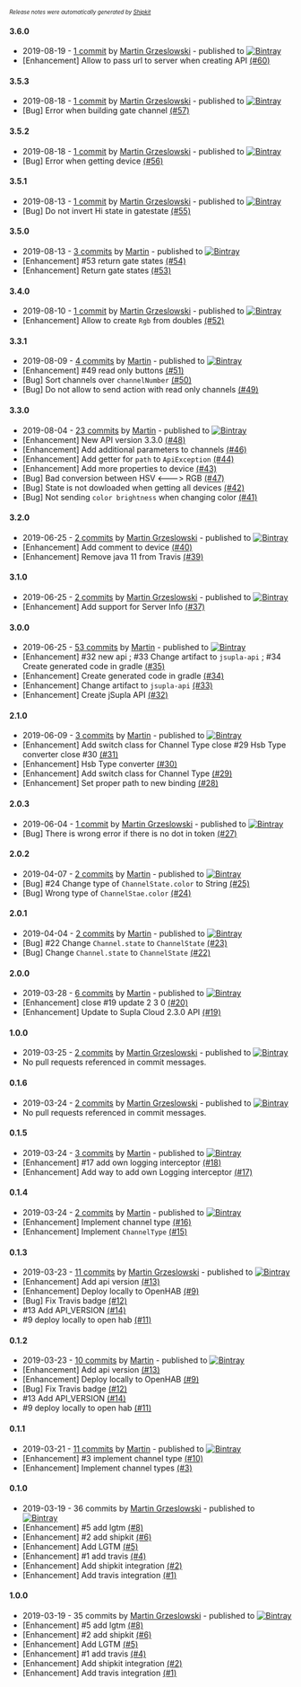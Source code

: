 <sup><sup>*Release notes were automatically generated by [Shipkit](http://shipkit.org/)*</sup></sup>

#### 3.6.0
 - 2019-08-19 - [1 commit](https://github.com/magx2/jSuplaApi/compare/v3.5.3...v3.6.0) by [Martin Grzeslowski](https://github.com/magx2) - published to [![Bintray](https://img.shields.io/badge/Bintray-3.6.0-green.svg)](https://bintray.com/big-boy/bigboy/jSuplaApi/3.6.0)
 - [Enhancement] Allow to pass url to server when creating API [(#60)](https://github.com/magx2/jSuplaApi/issues/60)

#### 3.5.3
 - 2019-08-18 - [1 commit](https://github.com/magx2/jSuplaApi/compare/v3.5.2...v3.5.3) by [Martin Grzeslowski](https://github.com/magx2) - published to [![Bintray](https://img.shields.io/badge/Bintray-3.5.3-green.svg)](https://bintray.com/big-boy/bigboy/jSuplaApi/3.5.3)
 - [Bug] Error when building gate channel [(#57)](https://github.com/magx2/jSuplaApi/issues/57)

#### 3.5.2
 - 2019-08-18 - [1 commit](https://github.com/magx2/jSuplaApi/compare/v3.5.1...v3.5.2) by [Martin Grzeslowski](https://github.com/magx2) - published to [![Bintray](https://img.shields.io/badge/Bintray-3.5.2-green.svg)](https://bintray.com/big-boy/bigboy/jSuplaApi/3.5.2)
 - [Bug] Error when getting device [(#56)](https://github.com/magx2/jSuplaApi/issues/56)

#### 3.5.1
 - 2019-08-13 - [1 commit](https://github.com/magx2/jSuplaApi/compare/v3.5.0...v3.5.1) by [Martin Grzeslowski](https://github.com/magx2) - published to [![Bintray](https://img.shields.io/badge/Bintray-3.5.1-green.svg)](https://bintray.com/big-boy/bigboy/jSuplaApi/3.5.1)
 - [Bug] Do not invert Hi state in gatestate [(#55)](https://github.com/magx2/jSuplaApi/issues/55)

#### 3.5.0
 - 2019-08-13 - [3 commits](https://github.com/magx2/jSuplaApi/compare/v3.4.0...v3.5.0) by [Martin](https://github.com/magx2) - published to [![Bintray](https://img.shields.io/badge/Bintray-3.5.0-green.svg)](https://bintray.com/big-boy/bigboy/jSuplaApi/3.5.0)
 - [Enhancement] #53 return gate states [(#54)](https://github.com/magx2/jSuplaApi/pull/54)
 - [Enhancement] Return gate states [(#53)](https://github.com/magx2/jSuplaApi/issues/53)

#### 3.4.0
 - 2019-08-10 - [1 commit](https://github.com/magx2/jSuplaApi/compare/v3.3.1...v3.4.0) by [Martin Grzeslowski](https://github.com/magx2) - published to [![Bintray](https://img.shields.io/badge/Bintray-3.4.0-green.svg)](https://bintray.com/big-boy/bigboy/jSuplaApi/3.4.0)
 - [Enhancement] Allow to create `Rgb` from doubles [(#52)](https://github.com/magx2/jSuplaApi/issues/52)

#### 3.3.1
 - 2019-08-09 - [4 commits](https://github.com/magx2/jSuplaApi/compare/v3.3.0...v3.3.1) by [Martin](https://github.com/magx2) - published to [![Bintray](https://img.shields.io/badge/Bintray-3.3.1-green.svg)](https://bintray.com/big-boy/bigboy/jSuplaApi/3.3.1)
 - [Enhancement] #49 read only buttons [(#51)](https://github.com/magx2/jSuplaApi/pull/51)
 - [Bug] Sort channels over `channelNumber` [(#50)](https://github.com/magx2/jSuplaApi/issues/50)
 - [Bug] Do not allow to send action with read only channels [(#49)](https://github.com/magx2/jSuplaApi/issues/49)

#### 3.3.0
 - 2019-08-04 - [23 commits](https://github.com/magx2/jSuplaApi/compare/v3.2.0...v3.3.0) by [Martin](https://github.com/magx2) - published to [![Bintray](https://img.shields.io/badge/Bintray-3.3.0-green.svg)](https://bintray.com/big-boy/bigboy/jSuplaApi/3.3.0)
 - [Enhancement] New API version 3.3.0 [(#48)](https://github.com/magx2/jSuplaApi/pull/48)
 - [Enhancement] Add additional parameters to channels  [(#46)](https://github.com/magx2/jSuplaApi/issues/46)
 - [Enhancement] Add getter for `path` to `ApiException` [(#44)](https://github.com/magx2/jSuplaApi/issues/44)
 - [Enhancement] Add more properties to device [(#43)](https://github.com/magx2/jSuplaApi/issues/43)
 - [Bug] Bad conversion between HSV <---> RGB [(#47)](https://github.com/magx2/jSuplaApi/issues/47)
 - [Bug] State is not dowloaded when getting all devices [(#42)](https://github.com/magx2/jSuplaApi/issues/42)
 - [Bug] Not sending `color brightness` when changing color [(#41)](https://github.com/magx2/jSuplaApi/issues/41)

#### 3.2.0
 - 2019-06-25 - [2 commits](https://github.com/magx2/jSuplaApi/compare/v3.1.0...v3.2.0) by [Martin Grzeslowski](https://github.com/magx2) - published to [![Bintray](https://img.shields.io/badge/Bintray-3.2.0-green.svg)](https://bintray.com/big-boy/bigboy/jSuplaApi/3.2.0)
 - [Enhancement] Add comment to device [(#40)](https://github.com/magx2/jSuplaApi/issues/40)
 - [Enhancement] Remove java 11 from Travis [(#39)](https://github.com/magx2/jSuplaApi/issues/39)

#### 3.1.0
 - 2019-06-25 - [2 commits](https://github.com/magx2/jSuplaApi/compare/v3.0.0...v3.1.0) by [Martin Grzeslowski](https://github.com/magx2) - published to [![Bintray](https://img.shields.io/badge/Bintray-3.1.0-green.svg)](https://bintray.com/big-boy/bigboy/jSuplaApi/3.1.0)
 - [Enhancement] Add support for Server Info [(#37)](https://github.com/magx2/jSuplaApi/issues/37)

#### 3.0.0
 - 2019-06-25 - [53 commits](https://github.com/magx2/jSuplaApi/compare/v2.1.0...v3.0.0) by [Martin](https://github.com/magx2) - published to [![Bintray](https://img.shields.io/badge/Bintray-3.0.0-green.svg)](https://bintray.com/big-boy/bigboy/jSuplaApi/3.0.0)
 - [Enhancement] #32 new api ;   #33 Change artifact to `jsupla-api` ; #34 Create generated code in gradle [(#35)](https://github.com/magx2/jSuplaApi/pull/35)
 - [Enhancement] Create generated code in gradle [(#34)](https://github.com/magx2/jSuplaApi/issues/34)
 - [Enhancement] Change artifact to `jsupla-api` [(#33)](https://github.com/magx2/jSuplaApi/issues/33)
 - [Enhancement] Create jSupla API [(#32)](https://github.com/magx2/jSuplaApi/issues/32)

#### 2.1.0
 - 2019-06-09 - [3 commits](https://github.com/magx2/jSuplaApi/compare/v2.0.3...v2.1.0) by [Martin](https://github.com/magx2) - published to [![Bintray](https://img.shields.io/badge/Bintray-2.1.0-green.svg)](https://bintray.com/big-boy/bigboy/jSuplaApi/2.1.0)
 - [Enhancement] Add switch class for Channel Type close #29 Hsb Type converter close #30 [(#31)](https://github.com/magx2/jSuplaApi/pull/31)
 - [Enhancement] Hsb Type converter [(#30)](https://github.com/magx2/jSuplaApi/issues/30)
 - [Enhancement] Add switch class for Channel Type [(#29)](https://github.com/magx2/jSuplaApi/issues/29)
 - [Enhancement] Set proper path to new binding [(#28)](https://github.com/magx2/jSuplaApi/issues/28)

#### 2.0.3
 - 2019-06-04 - [1 commit](https://github.com/magx2/jSuplaApi/compare/v2.0.2...v2.0.3) by [Martin Grzeslowski](https://github.com/magx2) - published to [![Bintray](https://img.shields.io/badge/Bintray-2.0.3-green.svg)](https://bintray.com/big-boy/bigboy/jSuplaApi/2.0.3)
 - [Bug] There is wrong error if there is no dot in token [(#27)](https://github.com/magx2/jSuplaApi/issues/27)

#### 2.0.2
 - 2019-04-07 - [2 commits](https://github.com/magx2/jSuplaApi/compare/v2.0.1...v2.0.2) by [Martin](https://github.com/magx2) - published to [![Bintray](https://img.shields.io/badge/Bintray-2.0.2-green.svg)](https://bintray.com/big-boy/bigboy/jSuplaApi/2.0.2)
 - [Bug] #24 Change type of `ChannelState.color` to String [(#25)](https://github.com/magx2/jSuplaApi/pull/25)
 - [Bug] Wrong type of `ChannelStae.color` [(#24)](https://github.com/magx2/jSuplaApi/issues/24)

#### 2.0.1
 - 2019-04-04 - [2 commits](https://github.com/magx2/jSuplaApi/compare/v2.0.0...v2.0.1) by [Martin](https://github.com/magx2) - published to [![Bintray](https://img.shields.io/badge/Bintray-2.0.1-green.svg)](https://bintray.com/big-boy/bigboy/jSuplaApi/2.0.1)
 - [Bug] #22 Change `Channel.state` to `ChannelState` [(#23)](https://github.com/magx2/jSuplaApi/pull/23)
 - [Bug] Change `Channel.state` to `ChannelState` [(#22)](https://github.com/magx2/jSuplaApi/issues/22)

#### 2.0.0
 - 2019-03-28 - [6 commits](https://github.com/magx2/jSuplaApi/compare/v1.0.0...v2.0.0) by [Martin](https://github.com/magx2) - published to [![Bintray](https://img.shields.io/badge/Bintray-2.0.0-green.svg)](https://bintray.com/big-boy/bigboy/jSuplaApi/2.0.0)
 - [Enhancement] close #19 update 2 3 0 [(#20)](https://github.com/magx2/jSuplaApi/pull/20)
 - [Enhancement] Update to Supla Cloud 2.3.0 API [(#19)](https://github.com/magx2/jSuplaApi/issues/19)

#### 1.0.0
 - 2019-03-25 - [2 commits](https://github.com/magx2/jSuplaApi/compare/v0.1.6...v1.0.0) by [Martin Grzeslowski](https://github.com/magx2) - published to [![Bintray](https://img.shields.io/badge/Bintray-1.0.0-green.svg)](https://bintray.com/big-boy/bigboy/jSuplaApi/1.0.0)
 - No pull requests referenced in commit messages.

#### 0.1.6
 - 2019-03-24 - [2 commits](https://github.com/magx2/jSuplaApi/compare/v0.1.5...v0.1.6) by [Martin Grzeslowski](https://github.com/magx2) - published to [![Bintray](https://img.shields.io/badge/Bintray-0.1.6-green.svg)](https://bintray.com/big-boy/bigboy/jSuplaApi/0.1.6)
 - No pull requests referenced in commit messages.

#### 0.1.5
 - 2019-03-24 - [3 commits](https://github.com/magx2/jSuplaApi/compare/v0.1.4...v0.1.5) by [Martin](https://github.com/magx2) - published to [![Bintray](https://img.shields.io/badge/Bintray-0.1.5-green.svg)](https://bintray.com/big-boy/bigboy/jSuplaApi/0.1.5)
 - [Enhancement] #17 add own logging interceptor [(#18)](https://github.com/magx2/jSuplaApi/pull/18)
 - [Enhancement] Add way to add own Logging interceptor [(#17)](https://github.com/magx2/jSuplaApi/issues/17)

#### 0.1.4
 - 2019-03-24 - [2 commits](https://github.com/magx2/jSuplaApi/compare/v0.1.3...v0.1.4) by [Martin](https://github.com/magx2) - published to [![Bintray](https://img.shields.io/badge/Bintray-0.1.4-green.svg)](https://bintray.com/big-boy/bigboy/jSuplaApi/0.1.4)
 - [Enhancement] Implement channel type [(#16)](https://github.com/magx2/jSuplaApi/pull/16)
 - [Enhancement] Implement `ChannelType` [(#15)](https://github.com/magx2/jSuplaApi/issues/15)

#### 0.1.3
 - 2019-03-23 - [11 commits](https://github.com/magx2/jSuplaApi/compare/v0.1.1...v0.1.3) by [Martin Grzeslowski](https://github.com/magx2) - published to [![Bintray](https://img.shields.io/badge/Bintray-0.1.3-green.svg)](https://bintray.com/big-boy/bigboy/jSuplaApi/0.1.3)
 - [Enhancement] Add api version [(#13)](https://github.com/magx2/jSuplaApi/issues/13)
 - [Enhancement] Deploy locally to OpenHAB [(#9)](https://github.com/magx2/jSuplaApi/issues/9)
 - [Bug] Fix Travis badge [(#12)](https://github.com/magx2/jSuplaApi/issues/12)
 - #13 Add API_VERSION [(#14)](https://github.com/magx2/jSuplaApi/pull/14)
 - #9 deploy locally to open hab [(#11)](https://github.com/magx2/jSuplaApi/pull/11)

#### 0.1.2
 - 2019-03-23 - [10 commits](https://github.com/magx2/jSuplaApi/compare/v0.1.1...v0.1.2) by [Martin](https://github.com/magx2) - published to [![Bintray](https://img.shields.io/badge/Bintray-0.1.2-green.svg)](https://bintray.com/big-boy/bigboy/jSuplaApi/0.1.2)
 - [Enhancement] Add api version [(#13)](https://github.com/magx2/jSuplaApi/issues/13)
 - [Enhancement] Deploy locally to OpenHAB [(#9)](https://github.com/magx2/jSuplaApi/issues/9)
 - [Bug] Fix Travis badge [(#12)](https://github.com/magx2/jSuplaApi/issues/12)
 - #13 Add API_VERSION [(#14)](https://github.com/magx2/jSuplaApi/pull/14)
 - #9 deploy locally to open hab [(#11)](https://github.com/magx2/jSuplaApi/pull/11)

#### 0.1.1
 - 2019-03-21 - [11 commits](https://github.com/magx2/jSuplaApi/compare/v0.1.0...v0.1.1) by [Martin](https://github.com/magx2) - published to [![Bintray](https://img.shields.io/badge/Bintray-0.1.1-green.svg)](https://bintray.com/big-boy/bigboy/jSuplaApi/0.1.1)
 - [Enhancement] #3 implement channel type [(#10)](https://github.com/magx2/jSuplaApi/pull/10)
 - [Enhancement] Implement channel types  [(#3)](https://github.com/magx2/jSuplaApi/issues/3)

#### 0.1.0
 - 2019-03-19 - 36 commits by [Martin Grzeslowski](https://github.com/magx2) - published to [![Bintray](https://img.shields.io/badge/Bintray-0.1.0-green.svg)](https://bintray.com/big-boy/bigboy/jSuplaApi/0.1.0)
 - [Enhancement] #5 add lgtm [(#8)](https://github.com/magx2/jSuplaApi/pull/8)
 - [Enhancement] #2 add shipkit [(#6)](https://github.com/magx2/jSuplaApi/pull/6)
 - [Enhancement] Add LGTM [(#5)](https://github.com/magx2/jSuplaApi/issues/5)
 - [Enhancement] #1 add travis [(#4)](https://github.com/magx2/jSuplaApi/pull/4)
 - [Enhancement] Add shipkit integration [(#2)](https://github.com/magx2/jSuplaApi/issues/2)
 - [Enhancement] Add travis integration [(#1)](https://github.com/magx2/jSuplaApi/issues/1)

#### 1.0.0
 - 2019-03-19 - 35 commits by [Martin Grzeslowski](https://github.com/magx2) - published to [![Bintray](https://img.shields.io/badge/Bintray-1.0.0-green.svg)](https://bintray.com/big-boy/bigboy/jSuplaApi/1.0.0)
 - [Enhancement] #5 add lgtm [(#8)](https://github.com/magx2/jSuplaApi/pull/8)
 - [Enhancement] #2 add shipkit [(#6)](https://github.com/magx2/jSuplaApi/pull/6)
 - [Enhancement] Add LGTM [(#5)](https://github.com/magx2/jSuplaApi/issues/5)
 - [Enhancement] #1 add travis [(#4)](https://github.com/magx2/jSuplaApi/pull/4)
 - [Enhancement] Add shipkit integration [(#2)](https://github.com/magx2/jSuplaApi/issues/2)
 - [Enhancement] Add travis integration [(#1)](https://github.com/magx2/jSuplaApi/issues/1)

